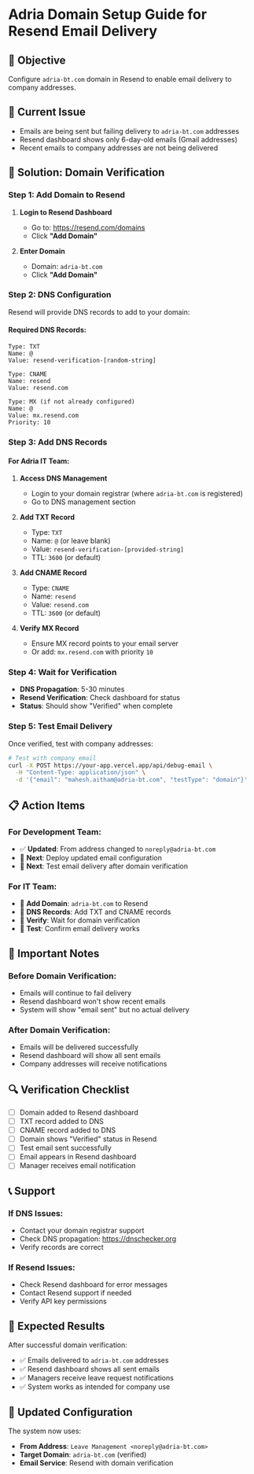 # Adria Domain Setup Guide for Resend Email Delivery

## 🎯 **Objective**
Configure `adria-bt.com` domain in Resend to enable email delivery to company addresses.

## 📧 **Current Issue**
- Emails are being sent but failing delivery to `adria-bt.com` addresses
- Resend dashboard shows only 6-day-old emails (Gmail addresses)
- Recent emails to company addresses are not being delivered

## 🔧 **Solution: Domain Verification**

### **Step 1: Add Domain to Resend**

1. **Login to Resend Dashboard**
   - Go to: https://resend.com/domains
   - Click **"Add Domain"**

2. **Enter Domain**
   - Domain: `adria-bt.com`
   - Click **"Add Domain"**

### **Step 2: DNS Configuration**

Resend will provide DNS records to add to your domain:

#### **Required DNS Records:**
```
Type: TXT
Name: @
Value: resend-verification-[random-string]

Type: CNAME
Name: resend
Value: resend.com

Type: MX (if not already configured)
Name: @
Value: mx.resend.com
Priority: 10
```

### **Step 3: Add DNS Records**

#### **For Adria IT Team:**
1. **Access DNS Management**
   - Login to your domain registrar (where `adria-bt.com` is registered)
   - Go to DNS management section

2. **Add TXT Record**
   - Type: `TXT`
   - Name: `@` (or leave blank)
   - Value: `resend-verification-[provided-string]`
   - TTL: `3600` (or default)

3. **Add CNAME Record**
   - Type: `CNAME`
   - Name: `resend`
   - Value: `resend.com`
   - TTL: `3600` (or default)

4. **Verify MX Record**
   - Ensure MX record points to your email server
   - Or add: `mx.resend.com` with priority `10`

### **Step 4: Wait for Verification**

- **DNS Propagation**: 5-30 minutes
- **Resend Verification**: Check dashboard for status
- **Status**: Should show "Verified" when complete

### **Step 5: Test Email Delivery**

Once verified, test with company addresses:

```bash
# Test with company email
curl -X POST https://your-app.vercel.app/api/debug-email \
  -H "Content-Type: application/json" \
  -d '{"email": "mahesh.aitham@adria-bt.com", "testType": "domain"}'
```

## 📋 **Action Items**

### **For Development Team:**
- ✅ **Updated**: From address changed to `noreply@adria-bt.com`
- 🔄 **Next**: Deploy updated email configuration
- 🔄 **Next**: Test email delivery after domain verification

### **For IT Team:**
- 🔄 **Add Domain**: `adria-bt.com` to Resend
- 🔄 **DNS Records**: Add TXT and CNAME records
- 🔄 **Verify**: Wait for domain verification
- 🔄 **Test**: Confirm email delivery works

## 🚨 **Important Notes**

### **Before Domain Verification:**
- Emails will continue to fail delivery
- Resend dashboard won't show recent emails
- System will show "email sent" but no actual delivery

### **After Domain Verification:**
- Emails will be delivered successfully
- Resend dashboard will show all sent emails
- Company addresses will receive notifications

## 🔍 **Verification Checklist**

- [ ] Domain added to Resend dashboard
- [ ] TXT record added to DNS
- [ ] CNAME record added to DNS
- [ ] Domain shows "Verified" status in Resend
- [ ] Test email sent successfully
- [ ] Email appears in Resend dashboard
- [ ] Manager receives email notification

## 📞 **Support**

### **If DNS Issues:**
- Contact your domain registrar support
- Check DNS propagation: https://dnschecker.org
- Verify records are correct

### **If Resend Issues:**
- Check Resend dashboard for error messages
- Contact Resend support if needed
- Verify API key permissions

## 🎯 **Expected Results**

After successful domain verification:
- ✅ Emails delivered to `adria-bt.com` addresses
- ✅ Resend dashboard shows all sent emails
- ✅ Managers receive leave request notifications
- ✅ System works as intended for company use

## 📧 **Updated Configuration**

The system now uses:
- **From Address**: `Leave Management <noreply@adria-bt.com>`
- **Target Domain**: `adria-bt.com` (verified)
- **Email Service**: Resend with domain verification
